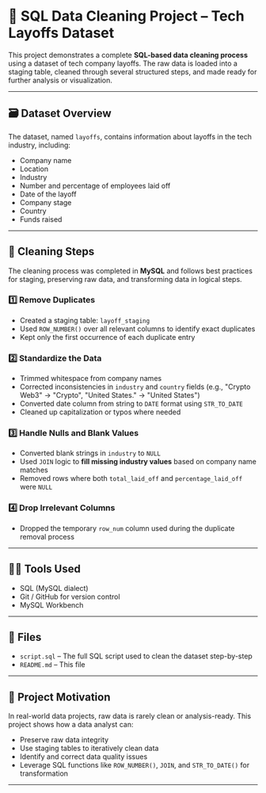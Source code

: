 # 🧹 SQL Data Cleaning Project – Tech Layoffs Dataset

This project demonstrates a complete **SQL-based data cleaning process** using a dataset of tech company layoffs. The raw data is loaded into a staging table, cleaned through several structured steps, and made ready for further analysis or visualization.

---

## 🗃️ Dataset Overview

The dataset, named `layoffs`, contains information about layoffs in the tech industry, including:
- Company name
- Location
- Industry
- Number and percentage of employees laid off
- Date of the layoff
- Company stage
- Country
- Funds raised

---

## 🧼 Cleaning Steps

The cleaning process was completed in **MySQL** and follows best practices for staging, preserving raw data, and transforming data in logical steps.

### 1️⃣ Remove Duplicates
- Created a staging table: `layoff_staging`
- Used `ROW_NUMBER()` over all relevant columns to identify exact duplicates
- Kept only the first occurrence of each duplicate entry

### 2️⃣ Standardize the Data
- Trimmed whitespace from company names
- Corrected inconsistencies in `industry` and `country` fields (e.g., "Crypto Web3" → "Crypto", "United States." → "United States")
- Converted date column from string to `DATE` format using `STR_TO_DATE`
- Cleaned up capitalization or typos where needed

### 3️⃣ Handle Nulls and Blank Values
- Converted blank strings in `industry` to `NULL`
- Used `JOIN` logic to **fill missing industry values** based on company name matches
- Removed rows where both `total_laid_off` and `percentage_laid_off` were `NULL`

### 4️⃣ Drop Irrelevant Columns
- Dropped the temporary `row_num` column used during the duplicate removal process

---

## 🧑‍💻 Tools Used

- SQL (MySQL dialect)
- Git / GitHub for version control
- MySQL Workbench 

---

## 📂 Files

- `script.sql` – The full SQL script used to clean the dataset step-by-step
- `README.md` – This file

---

## 📌 Project Motivation

In real-world data projects, raw data is rarely clean or analysis-ready. This project shows how a data analyst can:
- Preserve raw data integrity
- Use staging tables to iteratively clean data
- Identify and correct data quality issues
- Leverage SQL functions like `ROW_NUMBER()`, `JOIN`, and `STR_TO_DATE()` for transformation

---
